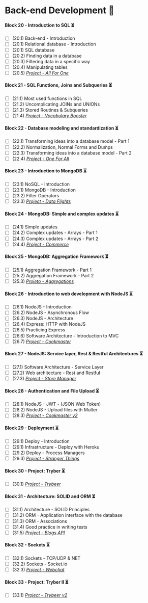 # Back-end Development :construction:

#### Block 20 - Introduction to SQL	:hourglass_flowing_sand:
- [ ] (20.1) Back-end - Introduction
- [ ] (20.1) Relational database - Introduction
- [ ] (20.1) SQL database
- [ ] (20.2) Finding data in a database
- [ ] (20.3) Filtering data in a specific way
- [ ] (20.4) Manipulating tables
- [ ] (20.5) _[Project - All For One]()_

#### Block 21 - SQL Functions, Joins and Subqueries	:hourglass_flowing_sand:
- [ ] (21.1) Most used functions in SQL
- [ ] (21.2) Uncomplicating JOINs and UNIONs
- [ ] (21.3) Stored Routines & Subqueries
- [ ] (21.4) _[Project - Vocabulary Booster]()_

#### Block 22 - Database modeling and standardization	:hourglass_flowing_sand:
- [ ] (22.1) Transforming ideas into a database model - Part 1
- [ ] (22.2) Normalization, Normal Forms and Duḿps
- [ ] (22.3) Transforming ideas into a database model - Part 2
- [ ] (22.4) _[Project - One For All]()_

#### Block 23 - Introduction to MongoDB	:hourglass_flowing_sand:
- [ ] (23.1) NoSQL - Introduction
- [ ] (23.1) MongoDB - Introduction
- [ ] (23.2) Filter Operators
- [ ] (23.3) _[Project - Data Flights]()_

#### Block 24 - MongoDB: Simple and complex updates :hourglass_flowing_sand:
- [ ] (24.1) Simple updates
- [ ] (24.2) Complex updates - Arrays - Part 1
- [ ] (24.3) Complex updates - Arrays - Part 2
- [ ] (24.4) _[Project - Commerce]()_

#### Block 25 - MongoDB: Aggregation Framework :hourglass_flowing_sand:
- [ ] (25.1) Aggregation Framework - Part 1
- [ ] (25.2) Aggregation Framework - Part 2
- [ ] (25.3) _[Projeto - Aggregations]()_

#### Block 26 - Introduction to web development with NodeJS :hourglass_flowing_sand:
- [ ] (26.1) NodeJS - Introduction
- [ ] (26.2) NodeJS - Asynchronous Flow
- [ ] (26.3) NodeJS - Architecture
- [ ] (26.4) Express: HTTP with NodeJS
- [ ] (26.5) Practicing Express
- [ ] (26.6) Software Architecture - Introduction to MVC
- [ ] (26.7) _[Project - Cookmaster]()_

#### Block 27 - NodeJS: Service layer, Rest & Restful Architectures :hourglass_flowing_sand:
- [ ] (27.1) Software Architecture - Service Layer
- [ ] (27.2) Web architecture - Rest and Restful
- [ ] (27.3) _[Project - Store Manager]()_

#### Block 28 - Authentication and File Upload	:hourglass_flowing_sand:
- [ ] (28.1) NodeJS - JWT - (JSON Web Token)
- [ ] (28.2) NodeJS - Upload files with Multer
- [ ] (28.3) _[Project - Cookmaster v2]()_

#### Block 29 - Deployment :hourglass_flowing_sand:
- [ ] (29.1) Deploy - Introduction
- [ ] (29.1) Infrastructure - Deploy with Heroku
- [ ] (29.2) Deploy - Process Managers
- [ ] (29.3) _[Project - Stranger Things]()_

#### Block 30 - Project: Tryber :hourglass_flowing_sand:
- [ ] (30.1) _[Project - Trybeer]()_

#### Block 31 - Architecture: SOLID and ORM :hourglass_flowing_sand:
- [ ] (31.1) Architecture - SOLID Principles
- [ ] (31.2) ORM - Application interface with the database
- [ ] (31.3) ORM - Associations
- [ ] (31.4) Good practice in writing tests
- [ ] (31.5) _[Project - Blogs API]()_

#### Block 32 - Sockets :hourglass_flowing_sand:
- [ ] (32.1) Sockets - TCP/UDP & NET
- [ ] (32.2) Sockets - Socket.io
- [ ] (32.3) _[Project - Webchat]()_

#### Block 33 - Project: Tryber II	:hourglass_flowing_sand:
- [ ] (33.1) _[Project - Trybeer v2]()_
